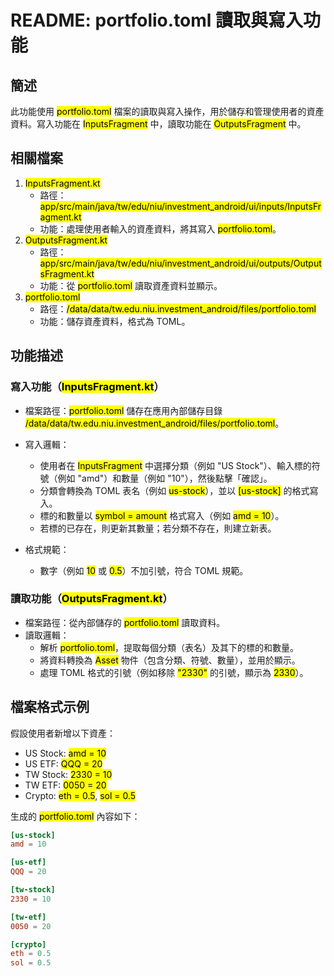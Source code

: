 # README: portfolio.toml 讀取與寫入功能

## 簡述

此功能使用 <mark>portfolio.toml</mark> 檔案的讀取與寫入操作，用於儲存和管理使用者的資產資料。寫入功能在 <mark>InputsFragment</mark> 中，讀取功能在 <mark>OutputsFragment</mark> 中。

## 相關檔案

1. <mark>InputsFragment.kt</mark>
    * 路徑：<mark>app/src/main/java/tw/edu/niu/investment_android/ui/inputs/InputsFragment.kt</mark>
    * 功能：處理使用者輸入的資產資料，將其寫入 <mark>portfolio.toml</mark>。
2. <mark>OutputsFragment.kt</mark>
    * 路徑：<mark>app/src/main/java/tw/edu/niu/investment_android/ui/outputs/OutputsFragment.kt</mark>
    * 功能：從 <mark>portfolio.toml</mark> 讀取資產資料並顯示。
3. <mark>portfolio.toml</mark>
    * 路徑：<mark>/data/data/tw.edu.niu.investment_android/files/portfolio.toml</mark>
    * 功能：儲存資產資料，格式為 TOML。

## 功能描述

### 寫入功能（<mark>InputsFragment.kt</mark>）

* 檔案路徑：<mark>portfolio.toml</mark> 儲存在應用內部儲存目錄 <mark>/data/data/tw.edu.niu.investment_android/files/portfolio.toml</mark>。
* 寫入邏輯：
    * 使用者在 <mark>InputsFragment</mark> 中選擇分類（例如 "US Stock"）、輸入標的符號（例如 "amd"）和數量（例如 "10"），然後點擊「確認」。
    * 分類會轉換為 TOML 表名（例如 <mark>us-stock</mark>），並以 <mark>[us-stock]</mark> 的格式寫入。
    * 標的和數量以 <mark>symbol = amount</mark> 格式寫入（例如 <mark>amd = 10</mark>）。
    * 若標的已存在，則更新其數量；若分類不存在，則建立新表。

* 格式規範：
    * 數字（例如 <mark>10</mark> 或 <mark>0.5</mark>）不加引號，符合 TOML 規範。

### 讀取功能（<mark>OutputsFragment.kt</mark>）
* 檔案路徑：從內部儲存的 <mark>portfolio.toml</mark> 讀取資料。
* 讀取邏輯：
    * 解析 <mark>portfolio.toml</mark>，提取每個分類（表名）及其下的標的和數量。
    * 將資料轉換為 <mark>Asset</mark> 物件（包含分類、符號、數量），並用於顯示。
    * 處理 TOML 格式的引號（例如移除 <mark>"2330"</mark> 的引號，顯示為 <mark>2330</mark>）。

## 檔案格式示例

假設使用者新增以下資產：
* US Stock: <mark>amd = 10</mark>
* US ETF: <mark>QQQ = 20</mark>
* TW Stock: <mark>2330 = 10</mark>
* TW ETF: <mark>0050 = 20</mark>
* Crypto: <mark>eth = 0.5</mark>, <mark>sol = 0.5</mark>

生成的 <mark>portfolio.toml</mark> 內容如下：
```toml
[us-stock]
amd = 10

[us-etf]
QQQ = 20

[tw-stock]
2330 = 10

[tw-etf]
0050 = 20

[crypto]
eth = 0.5
sol = 0.5
```

